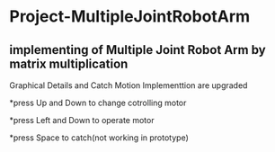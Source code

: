 # Project-MultipleJointRobotArm
 implementing of Multiple Joint Robot Arm by matrix multiplication
------------------------------------------------------------------
Graphical Details and Catch Motion Implementtion are upgraded 

*press Up and Down to change cotrolling motor

*press Left and Down to operate motor

*press Space to catch(not working in prototype)
